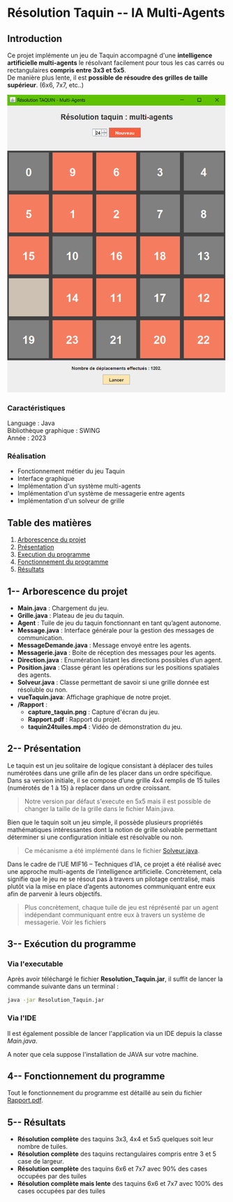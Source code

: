 # Résolution Taquin -- IA Multi-Agents
## Introduction
Ce projet implémente un jeu de Taquin accompagné d'une **intelligence artificielle multi-agents** le résolvant facilement pour tous les cas carrés ou rectangulaires **compris entre 3x3 et 5x5**.  
De manière plus lente, il est **possible de résoudre des grilles de taille supérieur**. (6x6, 7x7, etc..)



<img src="Rapport/capture_taquin.png" alt="Img 2048" width="500" />


### Caractéristiques
Language : Java  
Bibliothèque graphique : SWING  
Année : 2023

### Réalisation
- Fonctionnement métier du jeu Taquin
- Interface graphique
- Implémentation d'un système multi-agents
- Implémentation d'un système de messagerie entre agents
- Implémentation d'un solveur de grille


## Table des matières
1. [Arborescence du projet](#1---arborescence-du-projet)
2. [Présentation](#2---présentation)
3. [Execution du programme](#3---execution-du-programme)
4. [Fonctionnement du programme](#3---fonctionnement-du-programme)
5. [Résultats](#4---résultats)

## 1-- Arborescence du projet

- **Main.java** : Chargement du jeu.  
- **Grille.java** : Plateau de jeu du taquin.  
- **Agent** : Tuile de jeu du taquin fonctionnant en tant qu’agent autonome.  
- **Message.java** : Interface générale pour la gestion des messages de communication.  
- **MessageDemande.java** : Message envoyé entre les agents.  
- **Messagerie.java** : Boite de réception des messages pour les agents.  
- **Direction.java** : Enumération listant les directions possibles d’un agent.  
- **Position.java** : Classe gérant les opérations sur les positions spatiales des agents.  
- **Solveur.java** : Classe permettant de savoir si une grille donnée est résoluble ou non.  
- **vueTaquin.java**: Affichage graphique de notre projet.
- **/Rapport** : 
    - **capture_taquin.png** : Capture d'écran du jeu.  
    - **Rapport.pdf** : Rapport du projet.
    - **taquin24tuiles.mp4** : Vidéo de démonstration du jeu.

## 2-- Présentation
Le taquin est un jeu solitaire de logique consistant à déplacer des tuiles numérotées dans une grille 
afin de les placer dans un ordre spécifique. Dans sa version initiale, il se compose d’une grille 4x4 
remplis de 15 tuiles (numérotés de 1 à 15) à replacer dans un ordre croissant. 
> Notre version par défaut s'execute en 5x5 mais il est possible de changer la taille de la grille dans le fichier Main.java.

Bien que le taquin soit un jeu simple, il possède plusieurs propriétés mathématiques intéressantes dont la notion de grille 
solvable permettant déterminer si une configuration initiale est résolvable ou non.
> Ce mécanisme a été implémenté dans le fichier [Solveur.java](Solveur.java).

Dans le cadre de l’UE MIF16 – Techniques d’IA, ce projet a été réalisé avec une approche multi-agents de l’intelligence artificielle. Concrètement, cela signifie que le jeu ne 
se résout pas à travers un pilotage centralisé, mais plutôt via la mise en place d’agents autonomes
communiquant entre eux afin de parvenir à leurs objectifs.
> Plus concrètement, chaque tuile de jeu est réprésenté par un agent indépendant communiquant entre eux à travers un système de messagerie. Voir les fichiers 

## 3-- Exécution du programme
### Via l'executable
Après avoir téléchargé le fichier **Resolution_Taquin.jar**, il suffit de lancer la commande suivante dans un terminal :
```bash
java -jar Resolution_Taquin.jar
```

### Via l'IDE
Il est également possible de lancer l'application via un IDE depuis la classe _Main.java_.

A noter que cela suppose l'installation de JAVA sur votre machine.

## 4-- Fonctionnement du programme
Tout le fonctionnement du programme est détaillé au sein du fichier [Rapport.pdf](Rapport/Rapport.pdf).

## 5-- Résultats
- **Résolution complète** des taquins 3x3, 4x4 et 5x5 quelques soit leur nombre de tuiles.
- **Résolution complète** des taquins rectangulaires compris entre 3 et 5 case de largeur.
- **Résolution complète** des taquins 6x6 et 7x7 avec 90% des cases occupées par des tuiles
- **Résolution complète mais lente** des taquins 6x6 et 7x7 avec 100% des cases occupées par des tuiles

